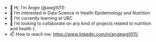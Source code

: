 - 👋 Hi, I’m Angie (@awg1011)
- 👀 I’m interested in Data Science in Health Epidemiology and Nutrition
- 🌱 I’m currently learning at UBC
- 💞️ I’m looking to collaborate on any kind of projects related to nutrition and health (:
- 📫 How to reach me: https://www.linkedin.com/in/angiewg1011/

<!---
awg1011/awg1011 is a ✨ special ✨ repository because its `README.md` (this file) appears on your GitHub profile.
You can click the Preview link to take a look at your changes.
--->
